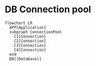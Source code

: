 # DB Connection pool

```mermaid
flowchart LR
  APP[Application]
  subgraph ConnectionPool
    C1[Connection]
    C2[Connection]
    C3[Connection]
    C4[Connection]
  end
  DB[(Database)]

```
